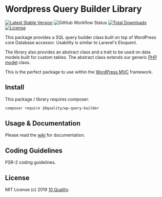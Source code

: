 # Wordpress Query Builder Library

[![Latest Stable Version](https://poser.pugx.org/10quality/wp-query-builder/v/stable)](https://packagist.org/packages/10quality/wp-query-builder)
![GitHub Workflow Status](https://img.shields.io/github/actions/workflow/status/10quality/wp-query-builder/test.yml)
[![Total Downloads](https://poser.pugx.org/10quality/wp-query-builder/downloads)](https://packagist.org/packages/10quality/wp-query-builder)
[![License](https://poser.pugx.org/10quality/wp-query-builder/license)](https://packagist.org/packages/10quality/wp-query-builder)

This package provides a SQL query builder class built on top of WordPress core Database accessor. Usability is similar to Laravel's Eloquent.

The library also provides an abstract class and a trait to be used on data models built for custom tables. The abstract class extends our generic [PHP model](https://github.com/10quality/php-data-model) class.

This is the perfect package to use within the [WordPress MVC](https://www.wordpress-mvc.com/) framework.

## Install

This package / library requires composer.

```bash
composer require 10quality/wp-query-builder
```

## Usage & Documentation

Please read the [wiki](https://github.com/10quality/wp-query-builder/wiki) for documentation.

## Coding Guidelines

PSR-2 coding guidelines.

## License

MIT License (c) 2019 [10 Quality](https://www.10quality.com/).
